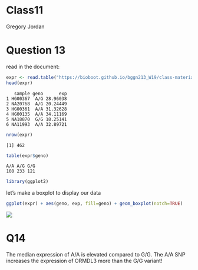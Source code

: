 Class11
================
Gregory Jordan

# Question 13

read in the document:

``` r
expr <- read.table("https://bioboot.github.io/bggn213_W19/class-material/rs8067378_ENSG00000172057.6.txt")
head(expr)
```

       sample geno      exp
    1 HG00367  A/G 28.96038
    2 NA20768  A/G 20.24449
    3 HG00361  A/A 31.32628
    4 HG00135  A/A 34.11169
    5 NA18870  G/G 18.25141
    6 NA11993  A/A 32.89721

``` r
nrow(expr)
```

    [1] 462

``` r
table(expr$geno)
```


    A/A A/G G/G 
    108 233 121 

``` r
library(ggplot2)
```

let’s make a boxplot to display our data

``` r
ggplot(expr) + aes(geno, exp, fill=geno) + geom_boxplot(notch=TRUE)
```

![](Class11_files/figure-commonmark/unnamed-chunk-10-1.png)

# Q14

The median expression of A/A is elevated compared to G/G. The A/A SNP
increases the expression of ORMDL3 more than the G/G variant!
